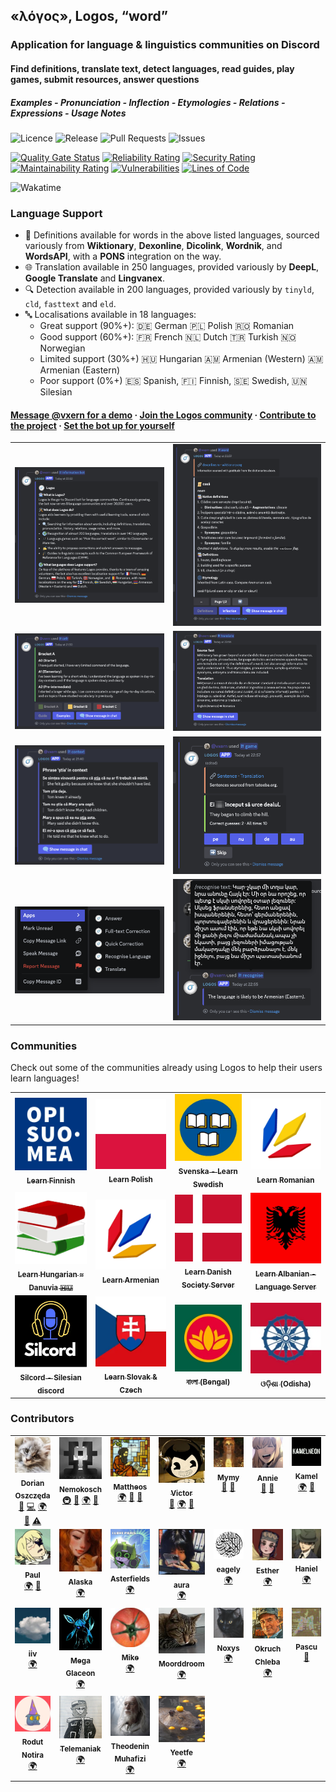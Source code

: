## «λόγος», Logos, “word”

### Application for language & linguistics communities on Discord

#### Find definitions, translate text, detect languages, read guides, play games, submit resources, answer questions

##### Examples - Pronunciation - Inflection - Etymologies - Relations - Expressions - Usage Notes

![Licence](https://img.shields.io/github/license/vxern/logos.svg?style=for-the-badge) ![Release](https://img.shields.io/github/release/vxern/logos.svg?style=for-the-badge) ![Pull Requests](https://img.shields.io/github/issues-pr/vxern/logos.svg?style=for-the-badge) ![Issues](https://img.shields.io/github/issues/vxern/logos.svg?style=for-the-badge)

[![Quality Gate Status](https://sonarcloud.io/api/project_badges/measure?project=logos&metric=alert_status)](https://sonarcloud.io/summary/new_code?id=logos) [![Reliability Rating](https://sonarcloud.io/api/project_badges/measure?project=logos&metric=reliability_rating)](https://sonarcloud.io/summary/new_code?id=logos) [![Security Rating](https://sonarcloud.io/api/project_badges/measure?project=logos&metric=security_rating)](https://sonarcloud.io/summary/new_code?id=logos) [![Maintainability Rating](https://sonarcloud.io/api/project_badges/measure?project=logos&metric=sqale_rating)](https://sonarcloud.io/summary/new_code?id=logos) [![Vulnerabilities](https://sonarcloud.io/api/project_badges/measure?project=logos&metric=vulnerabilities)](https://sonarcloud.io/summary/new_code?id=logos) [![Lines of Code](https://sonarcloud.io/api/project_badges/measure?project=logos&metric=ncloc)](https://sonarcloud.io/summary/new_code?id=logos)

![Wakatime](https://wakatime.com/badge/github/vxern/logos.svg)

### Language Support

- 📖 Definitions available for words in the above listed languages, sourced variously from **Wiktionary**, **Dexonline**,
  **Dicolink**, **Wordnik**, and **WordsAPI**, with a **PONS** integration on the way.
- 🌐 Translation available in 250 languages, provided variously by **DeepL**, **Google Translate** and **Lingvanex**.
- 🔍 Detection available in 200 languages, provided variously by `tinyld`, `cld`, `fasttext` and `eld`.
- 🔤 Localisations available in 18 languages:
    - Great support (90%+): 🇩🇪 German 🇵🇱 Polish 🇷🇴 Romanian
    - Good support (60%+): 🇫🇷 French 🇳🇱 Dutch 🇹🇷 Turkish 🇳🇴 Norwegian
    - Limited support (30%+) 🇭🇺 Hungarian 🇦🇲 Armenian (Western) 🇦🇲 Armenian (Eastern)
    - Poor support (0%+) 🇪🇸 Spanish, 🇫🇮 Finnish, 🇸🇪 Swedish, 🇺🇳 Silesian

#### [Message @vxern for a demo](https://discord.com/users/217319536485990400) · [Join the Logos community](https://discord.gg/TWdAjkTfah) · [Contribute to the project](CONTRIBUTING.md) · [Set the bot up for yourself](CONTRIBUTING.md)

<table>
  <tbody>
    <tr>
      <td style="text-align: center">
        <img src=".github/assets/screenshots/bot-information.png">
      </td>
      <td style="text-align: center">
        <img src=".github/assets/screenshots/word.png">
      </td>
    </tr>
    <tr>
      <td style="text-align: center">
        <img src=".github/assets/screenshots/cefr.png">
      </td>
      <td style="text-align: center">
        <img src=".github/assets/screenshots/translation.png">
      </td>
    </tr>
    <tr>
      <td style="text-align: center">
        <img src=".github/assets/screenshots/context.png">
      </td>
      <td style="text-align: center">
        <img src=".github/assets/screenshots/game.png">
      </td>
    </tr>
    <tr>
      <td style="text-align: center">
        <img src=".github/assets/screenshots/context-menu.png">
      </td>
      <td style="text-align: center">
        <img src=".github/assets/screenshots/recognition.png">
      </td>
    </tr>
  </tbody>
</table>

### Communities

Check out some of the communities already using Logos to help their users learn languages!

<table>
  <tbody>
    <tr>
      <td style="text-align: center">
        <a href="https://discord.gg/h5qqty7">
          <img src=".github/assets/guild-avatars/learn-finnish.webp" width="300px;" alt="Learn Finnish"/>
          <br />
          <sub>
           <b>Learn Finnish</b>
          </sub>
        </a>
        <br />
      </td>
      <td style="text-align: center">
        <a href="https://discord.gg/4U7Akj6">
          <img src=".github/assets/guild-avatars/learn-polish.webp" width="300px;" alt="Learn Polish"/>
          <br />
          <sub>
           <b>Learn Polish</b>
          </sub>
        </a>
        <br />
      </td>
      <td style="text-align: center">
        <a href="https://discord.gg/yAfQUpMMZ8">
          <img src=".github/assets/guild-avatars/svenska-learn-swedish.webp" width="300px;" alt="Svenska - Learn Swedish"/>
          <br />
          <sub>
           <b>Svenska - Learn Swedish</b>
          </sub>
        </a>
        <br />
      </td>
      <td style="text-align: center">
        <a href="https://discord.gg/kBj3a7n">
          <img src=".github/assets/guild-avatars/learn-romanian.webp" width="300px;" alt="Learn Romanian"/>
          <br />
          <sub>
           <b>Learn Romanian</b>
          </sub>
        </a>
        <br />
      </td>
    </tr>
    <tr>
      <td style="text-align: center">
        <a href="https://discord.gg/VsqppQ6">
          <img src=".github/assets/guild-avatars/learn-hungarian-danuvia.webp" width="300px;" alt="Learn Hungarian ≈ Danuvia 🇭🇺"/>
          <br />
          <sub>
           <b>Learn Hungarian ≈ Danuvia 🇭🇺</b>
          </sub>
        </a>
        <br />
      </td>
      <td style="text-align: center">
        <a href="https://discord.gg/xwgAysRrZU">
          <img src=".github/assets/guild-avatars/learn-armenian.webp" width="300px;" alt="Learn Armenian"/>
          <br />
          <sub>
           <b>Learn Armenian</b>
          </sub>
        </a>
        <br />
      </td>
      <td style="text-align: center">
        <a href="https://discord.gg/JWzrNvEQK5">
          <img src=".github/assets/guild-avatars/learn-danish-society-server.webp" width="300px;" alt="Learn Danish Society Server"/>
          <br />
          <sub>
           <b>Learn Danish Society Server</b>
          </sub>
        </a>
        <br />
      </td>
      <td style="text-align: center">
        <a href="https://discord.gg/tA5HUGzM7E">
          <img src=".github/assets/guild-avatars/learn-albanian-language-server.webp" width="300px;" alt="Learn Albanian - Language Server"/>
          <br />
          <sub>
           <b>Learn Albanian - Language Server</b>
          </sub>
        </a>
        <br />
      </td>
    </tr>
    <tr>
      <td style="text-align: center">
        <a href="https://discord.gg/da2x7pUXfz">
          <img src=".github/assets/guild-avatars/silcord-silesian-discord.webp" width="300px;" alt="Silcord - Silesian discord"/>
          <br />
          <sub>
           <b>Silcord - Silesian discord</b>
          </sub>
        </a>
        <br />
      </td>
      <td style="text-align: center">
        <a href="https://discord.gg/98kx9wCzxr">
          <img src=".github/assets/guild-avatars/learn-slovak-czech.webp" width="300px;" alt="Learn Slovak & Czech"/>
          <br />
          <sub>
           <b>Learn Slovak & Czech</b>
          </sub>
        </a>
        <br />
      </td>
      <td style="text-align: center">
        <a href="https://discord.com/invite/J53v628">
          <img src=".github/assets/guild-avatars/bengal.webp" width="300px;" alt="বাংলা (Bengal)"/>
          <br />
          <sub>
           <b>বাংলা (Bengal)</b>
          </sub>
        </a>
        <br />
      </td>
      <td style="text-align: center">
        <a href="https://discord.gg/mk6XDDFv">
          <img src=".github/assets/guild-avatars/odisha.webp" width="300px;" alt="ଓଡ଼ିଶା (Odisha)"/>
          <br />
          <sub>
           <b>ଓଡ଼ିଶା (Odisha)</b>
          </sub>
        </a>
        <br />
      </td>
    </tr>
  </tbody>
</table>

### Contributors

<!-- ALL-CONTRIBUTORS-LIST:START - Do not remove or modify this section -->
<!-- prettier-ignore-start -->
<!-- markdownlint-disable -->
<table>
  <tbody>
    <tr>
      <td align="center" valign="top" width="14.28%"><a href="https://github.com/vxern"><img src=".github/assets/profile-pictures/vxern.jpeg" width="100px;" alt="Dorian Oszczęda"/><br /><sub><b>Dorian Oszczęda</b></sub></a><br /><a href="#maintenance-vxern" title="Maintenance">🚧</a> <a href="https://github.com/vxern/logos/commits?author=vxern" title="Code">💻</a> <a href="#translation-vxern" title="Translation">🌍</a> <a href="#design-vxern" title="Design">🎨</a> <a href="https://github.com/vxern/logos/commits?author=vxern" title="Tests">⚠️</a></td>
      <td align="center" valign="top" width="14.28%"><a href="https://github.com/2colours"><img src=".github/assets/profile-pictures/nemokosch.png" width="100px;" alt="Nemokosch"/><br /><sub><b>Nemokosch</b></sub></a><br /><a href="#infra-nemokosch" title="Infrastructure (Hosting, Build-Tools, etc)">🚇</a> <a href="#userTesting-nemokosch" title="User Testing">📓</a> <a href="#translation-nemokosch" title="Translation">🌍</a> <a href="#ideas-nemokosch" title="Ideas, Planning, & Feedback">🤔</a></td>
      <td align="center" valign="top" width="14.28%"><a href="https://github.com/16wardm"><img src=".github/assets/profile-pictures/mattheos.png" width="100px;" alt="Mattheos"/><br /><sub><b>Mattheos</b></sub></a><br /><a href="#translation-16wardm" title="Translation">🌍</a> <a href="#userTesting-16wardm" title="User Testing">📓</a> <a href="#ideas-16wardm" title="Ideas, Planning, & Feedback">🤔</a></td>
      <td align="center" valign="top" width="14.28%"><a href="https://youtube.com/channel/UC4aqpjKwQfkqxmQO0Owy2QQ"><img src=".github/assets/profile-pictures/victor.png" width="100px;" alt="Victor"/><br /><sub><b>Victor</b></sub></a><br /><a href="#userTesting-ferb02" title="User Testing">📓</a> <a href="#translation-ferb02" title="Translation">🌍</a> <a href="#ideas-ferb02" title="Ideas, Planning, & Feedback">🤔</a></td>
      <td align="center" valign="top" width="14.28%"><img src=".github/assets/profile-pictures/mymy.jpeg" width="100px;" alt="Mymy"/><br /><sub><b>Mymy</b></sub><br /><a href="#userTesting-mymy" title="User Testing">📓</a> <a href="#ideas-mymy" title="Ideas, Planning, & Feedback">🤔</a></td>
      <td align="center" valign="top" width="14.28%"><img src=".github/assets/profile-pictures/annie.png" width="100px;" alt="Annie"/><br /><sub><b>Annie</b></sub><br /><a href="#userTesting-bean__queen" title="User Testing">📓</a> <a href="#ideas-bean__queen" title="Ideas, Planning, & Feedback">🤔</a></td>
      <td align="center" valign="top" width="14.28%"><img src=".github/assets/profile-pictures/kamel.jpeg" width="100px;" alt="Kamel"/><br /><sub><b>Kamel</b></sub><br /><a href="#translation-kamelNeoN" title="Translation">🌍</a> <a href="#ideas-kamelNeoN" title="Ideas, Planning, & Feedback">🤔</a></td>
    </tr>
    <tr>
      <td align="center" valign="top" width="14.28%"><img src=".github/assets/profile-pictures/paul.png" width="100px;" alt="Paul"/><br /><sub><b>Paul</b></sub><br /><a href="#translation-vittorio3099" title="Translation">🌍</a> <a href="#ideas-vittorio3099" title="Ideas, Planning, & Feedback">🤔</a></td>
      <td align="center" valign="top" width="14.28%"><img src=".github/assets/profile-pictures/alaska.png" width="100px;" alt="Alaska"/><br /><sub><b>Alaska</b></sub><br /><a href="#translation-at.peace" title="Translation">🌍</a></td>
      <td align="center" valign="top" width="14.28%"><a href="https://x.com/_stechi_"><img src=".github/assets/profile-pictures/asterfields.png" width="100px;" alt="Asterfields"/><br /><sub><b>Asterfields</b></sub></a><br /><a href="#translation-asterfields_" title="Translation">🌍</a></td>
      <td align="center" valign="top" width="14.28%"><img src=".github/assets/profile-pictures/aura.png" width="100px;" alt="aura"/><br /><sub><b>aura</b></sub><br /><a href="#translation-adeniial" title="Translation">🌍</a></td>
      <td align="center" valign="top" width="14.28%"><img src=".github/assets/profile-pictures/eagely.png" width="100px;" alt="eagely"/><br /><sub><b>eagely</b></sub><br /><a href="#translation-eagely" title="Translation">🌍</a></td>
      <td align="center" valign="top" width="14.28%"><img src=".github/assets/profile-pictures/esther.png" width="100px;" alt="Esther"/><br /><sub><b>Esther</b></sub><br /><a href="#translation-estheroide" title="Translation">🌍</a></td>
      <td align="center" valign="top" width="14.28%"><img src=".github/assets/profile-pictures/haniel.jpeg" width="100px;" alt="Haniel"/><br /><sub><b>Haniel</b></sub><br /><a href="#translation-hani_men12" title="Translation">🌍</a></td>
    </tr>
    <tr>
      <td align="center" valign="top" width="14.28%"><img src=".github/assets/profile-pictures/iiv.png" width="100px;" alt="iiv"/><br /><sub><b>iiv</b></sub><br /><a href="#translation-iiv" title="Translation">🌍</a></td>
      <td align="center" valign="top" width="14.28%"><a href="https://github.com/a-mcego"><img src=".github/assets/profile-pictures/mega-glaceon.png" width="100px;" alt="Mega Glaceon"/><br /><sub><b>Mega Glaceon</b></sub></a><br /><a href="#translation-megaglaceon" title="Translation">🌍</a></td>
      <td align="center" valign="top" width="14.28%"><a href="https://instagram.com/mike_dishakjian"><img src=".github/assets/profile-pictures/mike.jpeg" width="100px;" alt="Mike"/><br /><sub><b>Mike</b></sub></a><br /><a href="#translation-rottingrat666" title="Translation">🌍</a></td>
      <td align="center" valign="top" width="14.28%"><img src=".github/assets/profile-pictures/moorddroom.jpeg" width="100px;" alt="Moorddroom"/><br /><sub><b>Moorddroom</b></sub><br /><a href="#translation-moorddroom" title="Translation">🌍</a></td>
      <td align="center" valign="top" width="14.28%"><img src=".github/assets/profile-pictures/noxys.png" width="100px;" alt="Noxys"/><br /><sub><b>Noxys</b></sub><br /><a href="#translation-noxys" title="Translation">🌍</a></td>
      <td align="center" valign="top" width="14.28%"><img src=".github/assets/profile-pictures/okruch-chleba.png" width="100px;" alt="Okruch Chleba"/><br /><sub><b>Okruch Chleba</b></sub><br /><a href="#translation-okruchchleba" title="Translation">🌍</a></td>
      <td align="center" valign="top" width="14.28%"><img src=".github/assets/profile-pictures/pascu.png" width="100px;" alt="Pascu"/><br /><sub><b>Pascu</b></sub><br /><a href="#ideas-pascu" title="Ideas, Planning, & Feedback">🤔</a></td>
    </tr>
    <tr>
      <td align="center" valign="top" width="14.28%"><img src=".github/assets/profile-pictures/rodut-notira.png" width="100px;" alt="Rodut Notira"/><br /><sub><b>Rodut Notira</b></sub><br /><a href="#translation-rodutnotira" title="Translation">🌍</a></td>
      <td align="center" valign="top" width="14.28%"><a href="mailto:macmillantrenton@gmail.com"><img src=".github/assets/profile-pictures/telemaniak.png" width="100px;" alt="Telemaniak"/><br /><sub><b>Telemaniak</b></sub></a><br /><a href="#translation-telemaniak" title="Translation">🌍</a></td>
      <td align="center" valign="top" width="14.28%"><img src=".github/assets/profile-pictures/theodenin-muhafizi.png" width="100px;" alt="Theodenin Muhafizi"/><br /><sub><b>Theodenin Muhafizi</b></sub><br /><a href="#translation-theodeninmuhafizi" title="Translation">🌍</a></td>
      <td align="center" valign="top" width="14.28%"><img src=".github/assets/profile-pictures/yeetfe.png" width="100px;" alt="Yeetfe"/><br /><sub><b>Yeetfe</b></sub><br /><a href="#translation-yeetfe" title="Translation">🌍</a></td>
    </tr>
  </tbody>
</table>

<!-- markdownlint-restore -->
<!-- prettier-ignore-end -->

<!-- ALL-CONTRIBUTORS-LIST:END -->
